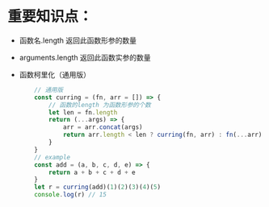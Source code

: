 # 重要知识点：

- 函数名.length     返回此函数形参的数量
- arguments.length  返回此函数实参的数量
- 函数柯里化（通用版）

    ```js
        // 通用版
        const curring = (fn, arr = []) => {
            // 函数的length 为函数形参的个数
            let len = fn.length
            return (...args) => {
                arr = arr.concat(args)
                return arr.length < len ? curring(fn, arr) : fn(...arr)
            }
        }
        // example
        const add = (a, b, c, d, e) => {
            return a + b + c + d + e
        }
        let r = curring(add)(1)(2)(3)(4)(5)
        console.log(r) // 15
    ```
